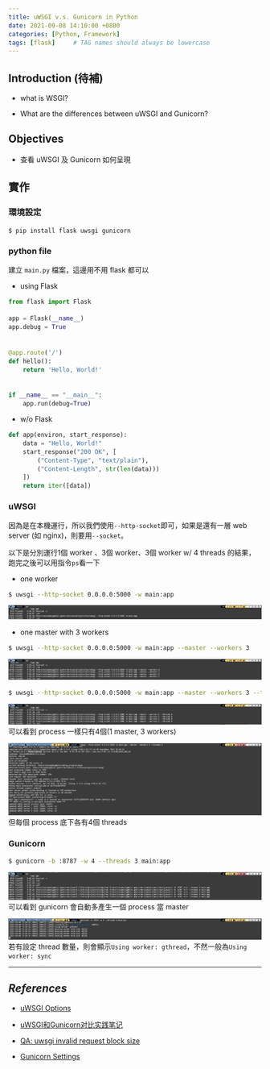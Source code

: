 ```yaml
---
title: uWSGI v.s. Gunicorn in Python
date: 2021-09-08 14:10:00 +0800
categories: [Python, Framework]
tags: [flask]     # TAG names should always be lowercase
---
```


## Introduction (待補)

- what is WSGI?

- What are the differences between uWSGI and Gunicorn?

## Objectives

- 查看 uWSGI 及 Gunicorn 如何呈現

## 實作

### **環境設定**

```bash
$ pip install flask uwsgi gunicorn
```

### **python file**

建立 `main.py` 檔案，這邊用不用 flask 都可以

- using Flask

```python
from flask import Flask

app = Flask(__name__)
app.debug = True


@app.route('/')
def hello():
    return 'Hello, World!'


if __name__ == "__main__":
    app.run(debug=True)
```

- w/o Flask

```python
def app(environ, start_response):
    data = "Hello, World!"
    start_response("200 OK", [
        ("Content-Type", "text/plain"),
        ("Content-Length", str(len(data)))
    ])
    return iter([data])
```

### **uWSGI**

因為是在本機運行，所以我們使用`--http-socket`即可，如果是還有一層 web server (如 nginx)，則要用`--socket`。

以下是分別運行1個 worker 、3個 worker、3個 worker w/ 4 threads 的結果，跑完之後可以用指令`ps`看一下

- one worker

```bash
$ uwsgi --http-socket 0.0.0.0:5000 -w main:app
```

![Image](/assets/img/post/uWSGI_1w.png)

- one master with 3 workers

```bash
$ uwsgi --http-socket 0.0.0.0:5000 -w main:app --master --workers 3
```

![Image](/assets/img/post/uWSGI_1m3w.png)

```bash
$ uwsgi --http-socket 0.0.0.0:5000 -w main:app --master --workers 3 --threads 4
```

![Image](/assets/img/post/uWSGI_1m3w4t_1.png)
可以看到 process 一樣只有4個(1 master, 3 workers)

![Image](/assets/img/post/uWSGI_1m3w4t_2.png)
但每個 process 底下各有4個 threads

### **Gunicorn**

```bash
$ gunicorn -b :8787 -w 4 --threads 3 main:app
```

![Image](/assets/img/post/gunicorn_1.png)
可以看到 gunicorn 會自動多產生一個 process 當 master

![Image](/assets/img/post/gunicorn_2.png)
若有設定 thread 數量，則會顯示`Using worker: gthread`，不然一般為`Using worker: sync`

---

## _**References**_

- [uWSGI Options](https://uwsgi-docs.readthedocs.io/en/latest/Options.html)

- [uWSGI和Gunicorn对比实践笔记](https://zhuanlan.zhihu.com/p/50857407)

- [QA: uwsgi invalid request block size](https://stackoverflow.com/questions/15878176/uwsgi-invalid-request-block-size)

- [Gunicorn Settings](https://docs.gunicorn.org/en/stable/settings.html)

